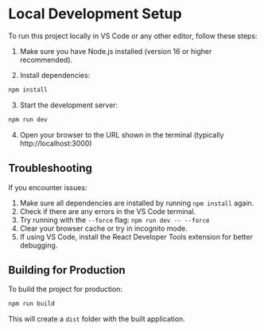 
# Local Development Setup

To run this project locally in VS Code or any other editor, follow these steps:

1. Make sure you have Node.js installed (version 16 or higher recommended).

2. Install dependencies:
```bash
npm install
```

3. Start the development server:
```bash
npm run dev
```

4. Open your browser to the URL shown in the terminal (typically http://localhost:3000)

## Troubleshooting

If you encounter issues:

1. Make sure all dependencies are installed by running `npm install` again.
2. Check if there are any errors in the VS Code terminal.
3. Try running with the `--force` flag: `npm run dev -- --force`
4. Clear your browser cache or try in incognito mode.
5. If using VS Code, install the React Developer Tools extension for better debugging.

## Building for Production

To build the project for production:
```bash
npm run build
```

This will create a `dist` folder with the built application.
